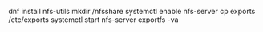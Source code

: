 dnf install nfs-utils
mkdir /nfsshare
systemctl enable nfs-server
cp exports /etc/exports
systemctl start nfs-server
exportfs -va

